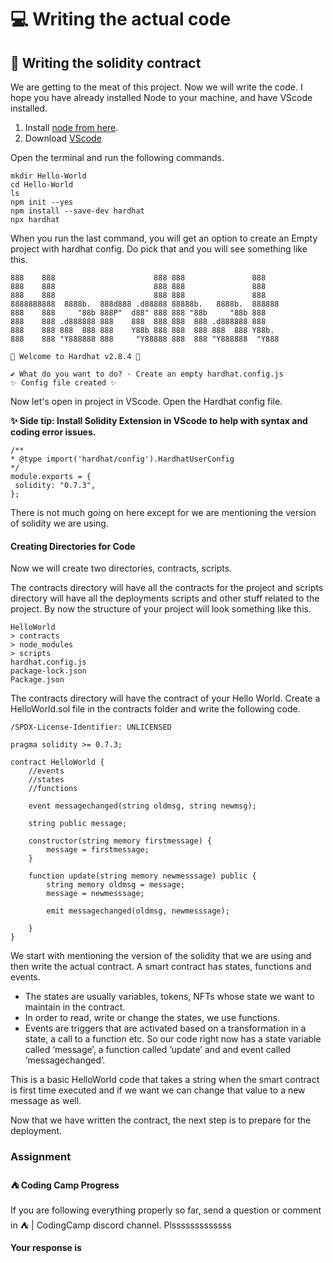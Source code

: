﻿# 💻 Writing the actual code

## **🌱 Writing the solidity contract**

We are getting to the meat of this project. Now we will write the code. I hope you have already installed Node to your machine, and have VScode installed.

1.  Install [node from here](https://nodejs.org/en/).
2.  Download [VScode](https://code.visualstudio.com/)

Open the terminal and run the following commands.

```
mkdir Hello-World
cd Hello-World
ls
npm init --yes
npm install --save-dev hardhat
npx hardhat
```

When you run the last command, you will get an option to create an Empty project with hardhat config. Do pick that and you will see something like this.

```
888    888                      888 888               888
888    888                      888 888               888
888    888                      888 888               888
8888888888  8888b.  888d888 .d88888 88888b.   8888b.  888888
888    888     "88b 888P"  d88" 888 888 "88b     "88b 888
888    888 .d888888 888    888  888 888  888 .d888888 888
888    888 888  888 888    Y88b 888 888  888 888  888 Y88b.
888    888 "Y888888 888     "Y88888 888  888 "Y888888  "Y888
 
👷 Welcome to Hardhat v2.8.4 👷‍
 
✔ What do you want to do? · Create an empty hardhat.config.js
✨ Config file created ✨
```

Now let's open in project in VScode. Open the Hardhat config file.

**✨  Side tip: Install Solidity Extension in VScode to help with syntax and coding error issues.**

```
/**
* @type import('hardhat/config').HardhatUserConfig
*/
module.exports = {
 solidity: "0.7.3",
};
```

There is not much going on here except for we are mentioning the version of solidity we are using.

#### Creating Directories for Code

Now we will create two directories, contracts, scripts.

The contracts directory will have all the contracts for the project and scripts directory will have all the deployments scripts and other stuff related to the project. By now the structure of your project will look something like this.

```
HelloWorld
> contracts
> node_modules
> scripts
hardhat.config.js
package-lock.json
Package.json
```

The contracts directory will have the contract of your Hello World. Create a HelloWorld.sol file in the contracts folder and write the following code.

```
/SPDX-License-Identifier: UNLICENSED
 
pragma solidity >= 0.7.3;
 
contract HelloWorld {
    //events
    //states
    //functions
 
    event messagechanged(string oldmsg, string newmsg);
 
    string public message;
 
    constructor(string memory firstmessage) {
        message = firstmessage;   
    }
 
    function update(string memory newmesssage) public {
        string memory oldmsg = message;
        message = newmesssage;
 
        emit messagechanged(oldmsg, newmesssage);
 
    }
}
```

We start with mentioning the version of the solidity that we are using and then write the actual contract. A smart contract has states, functions and events.

-   The states are usually variables, tokens, NFTs whose state we want to maintain in the contract.
-   In order to read, write or change the states, we use functions.
-   Events are triggers that are activated based on a transformation in a state, a call to a function etc. So our code right now has a state variable called ‘message’, a function called ‘update’ and and event called ‘messagechanged’.

This is a basic HelloWorld code that takes a string when the smart contract is first time executed and if we want we can change that value to a new message as well.

Now that we have written the contract, the next step is to prepare for the deployment.

### Assignment

#### ⛺️ Coding Camp Progress

If you are following everything properly so far, send a question or comment in ⛺️ | CodingCamp discord channel. Plsssssssssssss

**Your response is**
